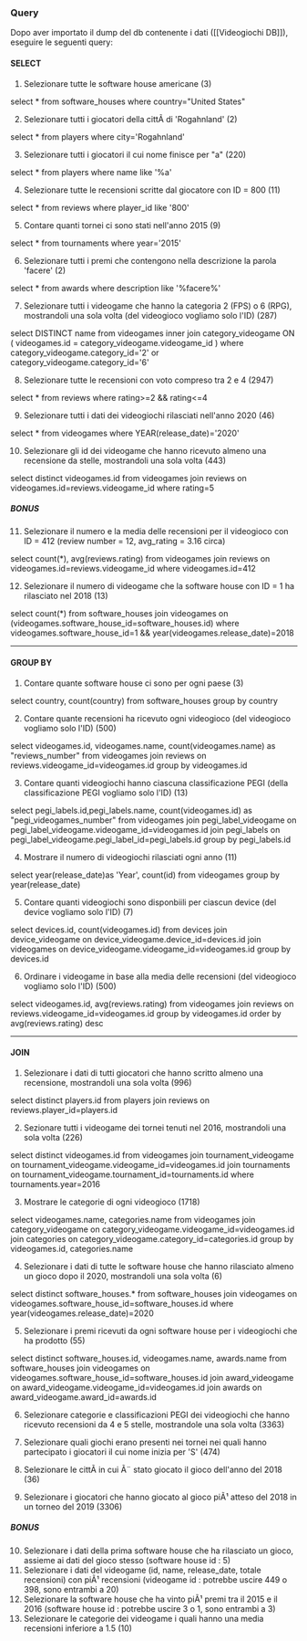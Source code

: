### Query
Dopo aver importato il dump del db contenente i dati ([[Videogiochi DB]]), eseguire le seguenti query:
#### SELECT
1. Selezionare tutte le software house americane (3)

select *
from software_houses
where country="United States"

2. Selezionare tutti i giocatori della cittÃ  di 'Rogahnland' (2)

select *
from players
where city='Rogahnland'

3. Selezionare tutti i giocatori il cui nome finisce per "a" (220)

select *
from players
where name like '%a'

4. Selezionare tutte le recensioni scritte dal giocatore con ID = 800 (11)

select *
from reviews
where player_id like '800'

5. Contare quanti tornei ci sono stati nell'anno 2015 (9)

select *
from tournaments
where year='2015'

6. Selezionare tutti i premi che contengono nella descrizione la parola 'facere' (2)

select *
from awards
where description like '%facere%'

7. Selezionare tutti i videogame che hanno la categoria 2 (FPS) o 6 (RPG), mostrandoli una sola volta (del videogioco vogliamo solo l'ID) (287)

select DISTINCT name
from videogames
inner join category_videogame
ON ( videogames.id = category_videogame.videogame_id )
where category_videogame.category_id='2' or category_videogame.category_id='6'

8. Selezionare tutte le recensioni con voto compreso tra 2 e 4 (2947)

select *
from reviews
where rating>=2 && rating<=4

9. Selezionare tutti i dati dei videogiochi rilasciati nell'anno 2020 (46)

select *
from videogames
where YEAR(release_date)='2020'

10. Selezionare gli id dei videogame che hanno ricevuto almeno una recensione da stelle, mostrandoli una sola volta (443)

select distinct videogames.id
from videogames
join reviews
on videogames.id=reviews.videogame_id
where rating=5

##### **BONUS**
11. Selezionare il numero e la media delle recensioni per il videogioco con ID = 412 (review number = 12, avg_rating = 3.16 circa)

select count(*), avg(reviews.rating)
from videogames
join reviews
on videogames.id=reviews.videogame_id
where videogames.id=412

12. Selezionare il numero di videogame che la software house con ID = 1 ha rilasciato nel 2018 (13)

select count(*)
from software_houses
join videogames
on (videogames.software_house_id=software_houses.id)
where videogames.software_house_id=1 && year(videogames.release_date)=2018

---

#### GROUP BY
1. Contare quante software house ci sono per ogni paese (3)

select country, count(country)
from software_houses
group by country

2. Contare quante recensioni ha ricevuto ogni videogioco (del videogioco vogliamo solo l'ID) (500)

select videogames.id, videogames.name, count(videogames.name) as "reviews_number"
from videogames
join reviews
on reviews.videogame_id=videogames.id
group by videogames.id

3. Contare quanti videogiochi hanno ciascuna classificazione PEGI (della classificazione PEGI vogliamo solo l'ID) (13)

select pegi_labels.id,pegi_labels.name, count(videogames.id) as "pegi_videogames_number"
from videogames
	join pegi_label_videogame
		on pegi_label_videogame.videogame_id=videogames.id
	join pegi_labels
		on pegi_label_videogame.pegi_label_id=pegi_labels.id
group by pegi_labels.id

4. Mostrare il numero di videogiochi rilasciati ogni anno (11)

select year(release_date)as 'Year', count(id)
from videogames
group by year(release_date)

5. Contare quanti videogiochi sono disponbiili per ciascun device (del device vogliamo solo l'ID) (7)

select devices.id, count(videogames.id)
from devices
join device_videogame
	on device_videogame.device_id=devices.id
join videogames
	on device_videogame.videogame_id=videogames.id
group by devices.id

6. Ordinare i videogame in base alla media delle recensioni (del videogioco vogliamo solo l'ID) (500)

select  videogames.id, avg(reviews.rating)
from videogames
join reviews
	on reviews.videogame_id=videogames.id
group by videogames.id
order by avg(reviews.rating) desc

---

#### JOIN
1. Selezionare i dati di tutti giocatori che hanno scritto almeno una recensione, mostrandoli una sola volta (996)

select  distinct players.id
from players
join reviews
	on reviews.player_id=players.id

2. Sezionare tutti i videogame dei tornei tenuti nel 2016, mostrandoli una sola volta (226)

select  distinct videogames.id
from videogames
join tournament_videogame
	on tournament_videogame.videogame_id=videogames.id
join tournaments
	on tournament_videogame.tournament_id=tournaments.id
where tournaments.year=2016

3. Mostrare le categorie di ogni videogioco (1718)

select videogames.name, categories.name 
from videogames
join category_videogame
	on category_videogame.videogame_id=videogames.id
join categories
	on category_videogame.category_id=categories.id
group by videogames.id, categories.name

4. Selezionare i dati di tutte le software house che hanno rilasciato almeno un gioco dopo il 2020, mostrandoli una sola volta (6)

select distinct software_houses.*
from software_houses
join videogames
	on videogames.software_house_id=software_houses.id
where year(videogames.release_date)=2020

5. Selezionare i premi ricevuti da ogni software house per i videogiochi che ha prodotto (55)

select distinct software_houses.id, videogames.name, awards.name
from software_houses
join videogames
	on videogames.software_house_id=software_houses.id
join award_videogame
	on award_videogame.videogame_id=videogames.id
join awards
	on award_videogame.award_id=awards.id

6. Selezionare categorie e classificazioni PEGI dei videogiochi che hanno ricevuto recensioni da 4 e 5 stelle, mostrandole una sola volta (3363)



7. Selezionare quali giochi erano presenti nei tornei nei quali hanno partecipato i giocatori il cui nome inizia per 'S' (474)
8. Selezionare le cittÃ  in cui Ã¨ stato giocato il gioco dell'anno del 2018 (36)
9. Selezionare i giocatori che hanno giocato al gioco piÃ¹ atteso del 2018 in un torneo del 2019 (3306)

##### **BONUS**
10. Selezionare i dati della prima software house che ha rilasciato un gioco, assieme ai dati del gioco stesso (software house id : 5)
11. Selezionare i dati del videogame (id, name, release_date, totale recensioni) con piÃ¹ recensioni (videogame id : potrebbe uscire 449 o 398, sono entrambi a 20)
12. Selezionare la software house che ha vinto piÃ¹ premi tra il 2015 e il 2016 (software house id : potrebbe uscire 3 o 1, sono entrambi a 3)
13. Selezionare le categorie dei videogame i quali hanno una media recensioni inferiore a 1.5 (10)
